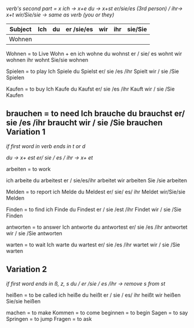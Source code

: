 *verb's second part = x
ich -> x+e
du -> x+st
er/sie/es (3rd person) / ihr-> x+t 
wir/Sie/sie -> same as verb (you or they)*



|Subject|Ich|du|er /sie/es|wir|ihr |sie/Sie |
|-------|---|--|------------|----- | ----|---- |
|Wohnen|||||||


Wohnen = to Live
Wohn + en
ich wohne
du wohnst
er / sie/ es wohnt
wir wohnen
ihr wohnt
Sie/sie wohnen

Spielen  = to play
Ich Spiele
du Spielst
er/ sie /es /ihr Spielt
wir / sie /Sie Spielen

Kaufen = to buy
Ich Kaufe
du Kaufst
er/ sie /es /ihr Kauft
wir / sie /Sie Kaufen

brauchen = to need
Ich brauche
du brauchst
er/ sie /es /ihr braucht
wir / sie /Sie brauchen
Variation 1
------------------
*if first word in verb ends in t or d*

*du -> x+ est
er/ sie / es / ihr -> x+ et*

arbeiten = to work

ich arbeite
du arbeitest
er / sie/es/ihr arbeitet
wir arbeiten
Sie /sie arbeiten

Melden  = to report
ich Melde
du Meldest
er/ sie/ es/ ihr Meldet
wir/Sie/sie Melden

Finden = to find
ich Finde
du Findest
er / sie /est /ihr Findet
wir / sie /Sie Finden

antworten = to answer
Ich antworte
du antwortest
er/ sie /es /ihr antwortet
wir / sie /Sie antworten

warten = to wait
Ich warte
du wartest
er/ sie /es /ihr wartet
wir / sie /Sie warten


Variation 2
------------------
*if first word ends in ß, z, s
du / er /sie / es /ihr -> remove s from st*

heißen = to be called
ich heiße
du heißt
er / sie / es/ ihr heißt
wir heißen
Sie/sie heißen

machen  = to make
Kommen = to come
beginnen = to begin
Sagen = to say
Springen = to jump
Fragen = to ask



